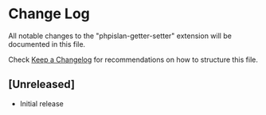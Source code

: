# Change Log

All notable changes to the "phpislan-getter-setter" extension will be documented in this file.

Check [Keep a Changelog](http://keepachangelog.com/) for recommendations on how to structure this file.

## [Unreleased]

- Initial release